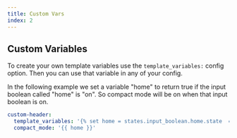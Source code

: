 ```yaml
---
title: Custom Vars
index: 2
---
```


## Custom Variables

To create your own template variables use the `template_variables:` config option. Then you can use that variable in any of your config.

In the following example we set a variable "home" to return true if the input boolean called "home" is "on". So compact mode will be on when that input boolean is on.

```yaml
custom-header:
  template_variables: '{% set home = states.input_boolean.home.state  == "on" %}'
  compact_mode: '{{ home }}'
```
